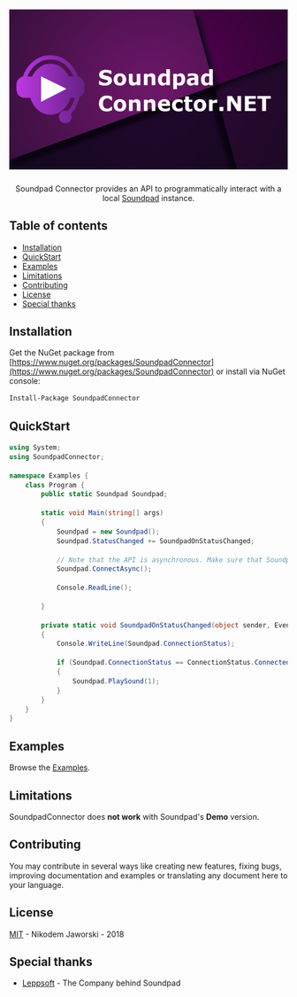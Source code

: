 <h1 align="center">
   <img src="SoundpadConnectorLogo.png" alt="Logo Soundpad Connector" title="Logo Soundpad Connector" />
</h1>

<p align="center">
    Soundpad Connector provides an API to programmatically interact with a local <a href="https://store.steampowered.com/app/629520/Soundpad/">Soundpad</a> instance.
</p>

## Table of contents

  * [Installation](#installation)
  * [QuickStart](#quickstart)
  * [Examples](#examples)
  * [Limitations](#limitations)
  * [Contributing](#contributing)
  * [License](#license)
  * [Special thanks](#special-thanks)

## Installation
Get the NuGet package from [https://www.nuget.org/packages/SoundpadConnector](https://www.nuget.org/packages/SoundpadConnector) or install via NuGet console:
```bash
Install-Package SoundpadConnector
```

## QuickStart
```csharp
using System;
using SoundpadConnector;

namespace Examples {
    class Program {
        public static Soundpad Soundpad;

        static void Main(string[] args)
        {
            Soundpad = new Soundpad();
            Soundpad.StatusChanged += SoundpadOnStatusChanged;

            // Note that the API is asynchronous. Make sure that Soundpad is connected before executing commands.
            Soundpad.ConnectAsync();

            Console.ReadLine();

        }

        private static void SoundpadOnStatusChanged(object sender, EventArgs e)
        {
            Console.WriteLine(Soundpad.ConnectionStatus);

            if (Soundpad.ConnectionStatus == ConnectionStatus.Connected)
            {
                Soundpad.PlaySound(1);              
            }
        }
    }
}

```

## Examples
Browse the [Examples](examples).

## Limitations
SoundpadConnector does **not work** with Soundpad's **Demo** version.


## Contributing
You may contribute in several ways like creating new features, fixing bugs, improving documentation and examples
or translating any document here to your language.

## License
[MIT](LICENSE) - Nikodem Jaworski - 2018

## Special thanks
* [Leppsoft](https://leppsoft.com/soundpad/de/) - The Company behind Soundpad